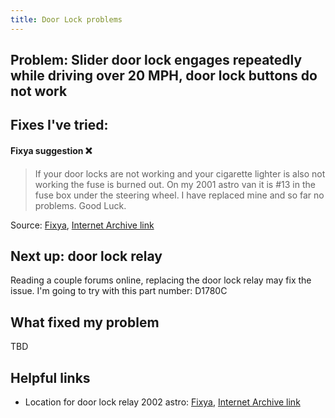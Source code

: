 ```yaml
---
title: Door Lock problems
---
```


## Problem: Slider door lock engages repeatedly while driving over 20 MPH, door lock buttons do not work

## Fixes I've tried:

#### Fixya suggestion ❌

> If your door locks are not working and your cigarette lighter is also not working the fuse is burned out. On my 2001 astro van it is #13 in the fuse box under the steering wheel. I have replaced mine and so far no problems. Good Luck.

Source: [Fixya](https://www.fixya.com/cars/t27106835-location_door_lock_relay_2002_astro), [Internet Archive link](https://web.archive.org/web/20190911130352/http://www.fixya.com/cars/t2188062-need_location_power_door_lock_relay_2002)

## Next up: door lock relay

Reading a couple forums online, replacing the door lock relay may fix the issue. I'm going to try with this part number: D1780C

## What fixed my problem

TBD

## Helpful links

- Location for door lock relay 2002 astro: [Fixya](https://www.fixya.com/cars/t27106835-location_door_lock_relay_2002_astro), [Internet Archive link](https://web.archive.org/web/20230604200905/https://www.fixya.com/cars/t27106835-location_door_lock_relay_2002_astro)
